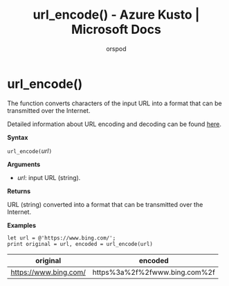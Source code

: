 ﻿---
title: url_encode() - Azure Kusto | Microsoft Docs
description: This article describes url_encode() in Azure Kusto.
author: orspod
ms.author: v-orspod
ms.reviewer: mblythe
ms.service: kusto
ms.topic: reference
ms.date: 09/24/2018
---
# url_encode()

The function converts characters of the input URL into a format that can be transmitted over the Internet. 

Detailed information about URL encoding and decoding can be found [here](https://en.wikipedia.org/wiki/Percent-encoding).

**Syntax**

`url_encode(`*url*`)`

**Arguments**

* *url*: input URL (string).  

**Returns**

URL (string) converted into a format that can be transmitted over the Internet.

**Examples**

```kusto
let url = @'https://www.bing.com/';
print original = url, encoded = url_encode(url)
```

|original|encoded|
|---|---|
|https://www.bing.com/|https%3a%2f%2fwww.bing.com%2f|


 